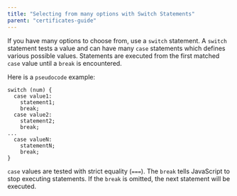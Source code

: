 ```yaml
---
title: "Selecting from many options with Switch Statements"
parent: "certificates-guide"
---
```


If you have many options to choose from, use a `switch` statement. A `switch` statement tests a value and can have many `case` statements which defines various possible values. Statements are executed from the first matched `case` value until a `break` is encountered.

Here is a `pseudocode` example:

    switch (num) {
      case value1:
        statement1;
        break;
      case value2:
        statement2;
        break;
    ...
      case valueN:
        statementN;
        break;
    }

`case` values are tested with strict equality (`===`). The `break` tells JavaScript to stop executing statements. If the `break` is omitted, the next statement will be executed.
